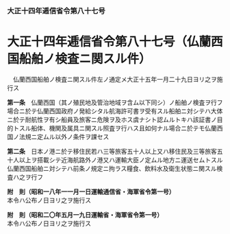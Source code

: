 ### 大正十四年逓信省令第八十七号  
# 大正十四年逓信省令第八十七号（仏蘭西国船舶ノ検査ニ関スル件）  
　仏蘭西国船舶ノ検査ニ関スル件左ノ通定メ大正十五年一月二十九日ヨリ之ヲ施行ス  
  
**第一条**　仏蘭西国（其ノ殖民地及管治地域ヲ含ム以下同シ）ノ船舶ノ検査ヲ行フ場合ニ於テ仏蘭西国政府ノ発給シタル航海許可書ヲ受有スル船舶ニ対シテハ大体ニ於テ耐航性ヲ有シ船員及旅客ニ危険ヲ及ホス虞ナシト認ムルトキハ該証書ノ目的トスル船体、機関及属具ニ関スル照査ヲ行ハス且如何ナル場合ニ於テモ仏蘭西国ノ法規ニ定ムル以外ノ条件ヲ課セス  
  
**第二条**　日本ノ港ニ於テ移住民若ハ三等旅客五十人以上又ハ移住民及三等旅客五十人以上ヲ搭載シテ近海航路外ノ港又ハ運輸大臣ノ定ムル地方ニ運送セムトスル仏蘭西国船舶ニ対シテハ前条ノ規定ニ拘ラス糧食、飲料水及衛生状態ニ関スル検査ハ之ヲ行フ  
  
**附　則（昭和一八年一一月一日運輸通信省・海軍省令第一号）**  
本令ハ公布ノ日ヨリ之ヲ施行ス  
  
**附　則（昭和二〇年五月一九日運輸省・海軍省令第一号）**  
本令ハ公布ノ日ヨリ之ヲ施行ス  
  
